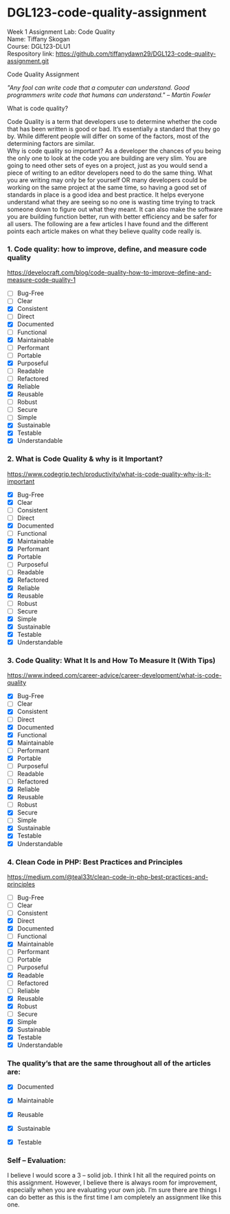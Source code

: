 # DGL123-code-quality-assignment  
Week 1 Assignment Lab: Code Quality  
Name: Tiffany Skogan  
Course: DGL123-DLU1  
Respository link: https://github.com/tiffanydawn29/DGL123-code-quality-assignment.git  


Code Quality Assignment  

*"Any fool can write code that a computer can understand. Good programmers write code that humans can understand." – Martin Fowler*  

What is code quality?  

Code Quality is a term that developers use to determine whether the code that has been written is good or bad. It’s essentially a standard that they go by.
While different people will differ on some of the factors, most of the determining factors are similar.  
Why is code quality so important?
As a developer the chances of you being the only one to look at the code you are building are very slim. You are going to need other sets of eyes on a project, just as you would send a piece of writing to an editor developers need to do the same thing. What you are writing may only be for yourself OR many developers could be working on the same project at the same time, so having a good set of standards in place is a good idea and best practice. It helps everyone understand what they are seeing so no one is wasting time trying to track someone down to figure out what they meant. It can also make the software you are building function better, run with better efficiency and be safer for all users.
The following are a few articles I have found and the different points each article makes on what they believe quality code really is.  


### 1. Code quality: how to improve, define, and measure code quality

https://develocraft.com/blog/code-quality-how-to-improve-define-and-measure-code-quality-1
- [ ]	Bug-Free
- [ ]	Clear
- [x]	Consistent
- [ ]	Direct
- [x]	Documented
- [ ]	Functional
- [x]	Maintainable
- [ ]	Performant
- [ ]	Portable
- [x]	Purposeful
- [ ]	Readable
- [ ]	Refactored
- [x]	Reliable
- [x]	Reusable
- [ ]	Robust
- [ ]	Secure
- [ ]	Simple
- [x]	Sustainable
- [x]	Testable
- [x]	Understandable

### 2. What is Code Quality & why is it Important?

https://www.codegrip.tech/productivity/what-is-code-quality-why-is-it-important
- [x]	Bug-Free
- [x]	Clear
- [ ]	Consistent
- [ ]	Direct
- [x]	Documented
- [ ]	Functional
- [x]	Maintainable
- [x]	Performant
- [x]	Portable
- [ ]	Purposeful
- [ ]	Readable
- [x]	Refactored
- [x]	Reliable
- [x]	Reusable
- [ ]	Robust
- [ ]	Secure
- [x]	Simple
- [x]	Sustainable
- [x]	Testable
- [x]	Understandable

### 3. Code Quality: What It Is and How To Measure It (With Tips)

https://www.indeed.com/career-advice/career-development/what-is-code-quality
- [x]	Bug-Free
- [ ]	Clear
- [x]	Consistent
- [ ]	Direct
- [x]	Documented
- [x]	Functional
- [x]	Maintainable
- [ ]	Performant
- [x]	Portable
- [ ]	Purposeful
- [ ]	Readable
- [ ]	Refactored
- [x]	Reliable
- [x]	Reusable
- [ ]	Robust
- [x]	Secure
- [ ]	Simple
- [x]	Sustainable
- [x]	Testable
- [x]	Understandable

### 4. Clean Code in PHP: Best Practices and Principles

https://medium.com/@teal33t/clean-code-in-php-best-practices-and-principles
- [ ]	Bug-Free
- [ ]	Clear
- [ ]	Consistent
- [x]	Direct
- [x]	Documented
- [ ]	Functional
- [x]	Maintainable
- [ ]	Performant
- [ ]	Portable
- [ ]	Purposeful
- [x]	Readable
- [ ]	Refactored
- [ ]	Reliable
- [x]	Reusable
- [x]	Robust
- [ ]	Secure
- [x]	Simple
- [x]	Sustainable
- [x]	Testable
- [x]	Understandable

### The quality’s that are the same throughout all of the articles are:

- [x]	Documented
- [x]	Maintainable
- [x]	Reusable
- [x]	Sustainable
- [x]	Testable


### Self – Evaluation:
I believe I would score a 3 – solid job.
I think I hit all the required points on this assignment. However, I believe there is always room for improvement, especially when you are evaluating your own job. I’m sure there are things I can do better as this is the first time I am completely an assignment like this one.
